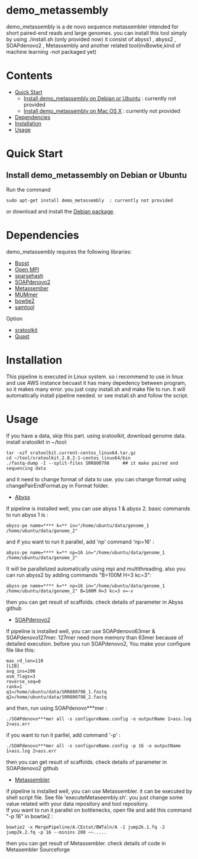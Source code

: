 demo_metassembly
=====

demo_metassembly is a de novo sequence metassembler intended for short paired-end reads and large genomes. you can install this tool simply by using ./install.sh (only provided now) it consist of abyss1 , abyss2 , SOAPdenovo2 , Metassembly and another related tool(nvBowtie,kind of machine learning -not packaged yet)

Contents
========

* [Quick Start](#quick-start)
	* [Install demo_metassembly on Debian or Ubuntu](#install-demo_metassembly-on-debian-or-ubuntu) : currently not provided
	* [Install demo_metassembly on Mac OS X](#install-demo_metassembly-on-mac-os-x) : currently not provided
* [Dependencies](#dependencies)
* [Installation](#installation)
* [Usage](#usage)

Quick Start
===========

## Install demo_metassembly on Debian or Ubuntu

Run the command

	sudo apt-get install demo_metassembly  : currently not provided

or download and install the
[Debian package](http://www.bcgsc.ca/platform/bioinfo/software/demo_metassembly).


Dependencies
============

demo_metassembly requires the following libraries:

* [Boost](http://www.boost.org/)
* [Open MPI](http://www.open-mpi.org)
* [sparsehash](https://code.google.com/p/sparsehash/)
* [SOAPdenovo2](http://soap.genomics.org.cn/soapdenovo.html)
* [Metassember](https://sourceforge.net/projects/metassembler/)
* [MUMmer](http://mummer.sourceforge.net/)
* [bowtie2](http://bowtie-bio.sourceforge.net/bowtie2/index.shtml)
* [samtool](http://www.htslib.org/)

Option
* [sratoolkit](https://www.ncbi.nlm.nih.gov/sra/docs/toolkitsoft/)
* [Quast](http://quast.bioinf.spbau.ru/)

Installation
============
This pipeline is executed in Linux system. so i recommend to use in linux and use AWS instance becuast it has many depedency between program, so it makes many error. you just copy install.sh and make file to run. it will automatically install pipeline needed. or see install.sh and follow the script.

Usage
=====
If you have a data, skip this part. using sratoolkit, download genome data. 
install sratoolkit in ~/tool:
	
	tar -xzf sratoolkit.current-centos_linux64.tar.gz
	cd ~/tool/sratoolkit.2.8.2-1-centos_linux64/bin
	./fastq-dump -I --split-files SRR800798		## it make paired end sequencing data
	
and it need to change format of data to use. you can change format using changePairEndFormat.py in Format folder.

* [Abyss](https://github.com/bcgsc/abyss)

If pipeline is installed well, you can use abyss 1 & abyss 2. 
basic commands to run abyss 1 is :

	abyss-pe name=**** k=** in="/home/ubuntu/data/genome_1 /home/ubuntu/data/genome_2"
	
and if you want to run it parallel, add 'np' command 'np=16' :

	abyss-pe name=**** k=** np=16 in="/home/ubuntu/data/genome_1 /home/ubuntu/data/genome_2"
	
It will be parallelized automatically using mpi and multithreading. 
also you can run abyss2 by adding commands "B=100M H=3 kc=3":

	abyss-pe name=**** k=** np=16 in="/home/ubuntu/data/genome_1 /home/ubuntu/data/genome_2" B=100M H=3 kc=3 v=-v
	
then you can get result of scaffolds. check details of parameter in Abyss github

* [SOAPdenovo2](https://github.com/aquaskyline/SOAPdenovo2)

If pipeline is installed well, you can use SOAPdenovo63mer & SOAPdenovo127mer. 
127mer need more memory than 63mer because of detailed execution. 
before you run SOAPdenovo2, You make your configure file like this:

	max_rd_len=110 
	[LIB]
	avg_ins=200
	asm_flags=3
	reverse_seq=0
	rank=1
	q1=/home/ubuntu/data/SRR800798_1.fastq
	q2=/home/ubuntu/data/SRR800798_2.fastq
	
and then, run using SOAPdenovo***mer :
	
	./SOAPdenovo***mer all -s configureName.config -o outputName 1>ass.log 2>ass.err
	
if you want to run it parllel, add command '-p' :

	./SOAPdenovo***mer all -s configureName.config -p 16 -o outputName 1>ass.log 2>ass.err
	
then you can get result of scaffolds. check details of parameter in SOAPdenovo2 github

* [Metassembler](https://sourceforge.net/p/metassembler)

if pipeline is installed well, you can use Metassembler. it can be executed by shell script file. 
See file 'executeMetaseembly.sh'. you just change some value related with your data repository and tool repository.   
If you want to run it parallel on bottlenecks, open file and add this command "-p 16" in bowtie2 :

	bowtie2 -x MergePipeline/A.CEstat/BWTaln/A -1 jump2k.1.fq -2 jump2k.2.fq -p 16 --minins 200 ~~.....
	
then you can get result of Metassembler. check details of code in Metasembler Sourceforge
